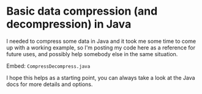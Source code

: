 # Basic data compression (and decompression) in Java

<p>I needed to compress some data in Java and it took me some time to come up with a working example, so I'm  posting my code here as a reference for future uses, and possibly help somebody else in the same situation.</p>

Embed: `CompressDecompress.java`

<p>I hope this helps as a starting point, you can always take a look at the Java docs for more details and options.</p>
